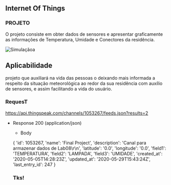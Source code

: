 

## Internet Of Things


### PROJETO

O projeto consiste em obter dados de sensores e apresentar graficamente as informações de Temperatura, Umidade e Conectores da residência.

![Simulaçãoa](https://user-images.githubusercontent.com/63813811/194684410-e9b8af83-f2b4-47ad-8d09-da22dfc13b7f.png)

## Aplicabilidade



projeto que auxiliará na vida das pessoas o deixando mais informada a respeito da situação meteorológica ao redor da sua residência com auxílio de sensores, e assim facilitando a vida do usuário.

### RequesT

 https://api.thingspeak.com/channels/1053267/feeds.json?results=2
  
+ Response 200 (application/json)

    + Body

   {
    'id': 1053267,
    'name': 'Final Project',
    'description': 'Canal para armazenar dados de Lab08\r\n',
    'latitude': '0.0',
    'longitude': '0.0',
    'field1': 'TEMPERATURA',
    'field2': 'LAMPADA',
    'field3': 'UMIDADE',
    'created_at': '2020-05-05T14:28:23Z',
    'updated_at': '2020-05-29T15:43:24Z',
    'last_entry_id': 247
   }
  
  ### Tks!
